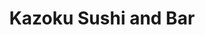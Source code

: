 ---
layout: place
title: "Kazoku Sushi and Bar"
permalink: /north-carolina/mt-airy/kazoku-sushi-and-bar.html
stateAbbr: NC
stateName: North Carolina
cityName: Mt Airy
place_id: ChIJrau7z6g9UogRGnnECdgowdI
photos:
  - name: >-
      places/ChIJrau7z6g9UogRGnnECdgowdI/photos/AeeoHcJxBABeHt2tiXjCjh1QIzha9Hgk3JOlLpSj3NX3kfUzZ9D_sfCqbLmzxhiMUIP9aATNO6zJrcArElVeuiTjdzZiLff86630oFTeruz9B9GVSm-LrMbbZ6V0Dt97efFeDukD8S2ZnXed8QHsYVnrHIWC2XzxfMfaF2F-NwOSpfrdkrzlIHs5N9dieXnGbpsBf4ONxo6KEFErWes7IRfmBQ0kuVM9I3Y_7tDIMW2CdNz54fNTN3ycyDBX8gzGcjfl1vXl-pk83ThbFxRGmN9uUPOB-ELjDD6Yxttlna-_UthaD12GTbxpOPoNHyxr0hjxVH0d8WS-VHoXmP_8BFHtrU8AtRv_WmCgT2IA9aNcdyuPNSD0lsMpkB3ZcjUXodldwMCccCy-8S1roBpYLni3_jiVfIaxhqMAyFMYF_G5a9DKpmYf
    widthPx: 4032
    heightPx: 3024
    authorAttributions:
      - displayName: Mike Nencetti
        uri: https://maps.google.com/maps/contrib/109493931289280014437
        photoUri: >-
          https://lh3.googleusercontent.com/a-/ALV-UjV7yIRqGv9cY3wzX-L-FnT-OZ1uW9BQo0SgzXNWOTVB4O2TXbA6zA=s100-p-k-no-mo
    flagContentUri: >-
      https://www.google.com/local/imagery/report/?cb_client=maps_api_places.places_api&image_key=!1e10!2sCIHM0ogKEICAgID3hafR2QE&hl=en-US
    googleMapsUri: >-
      https://www.google.com/maps/place//data=!3m4!1e2!3m2!1sCIHM0ogKEICAgID3hafR2QE!2e10!4m2!3m1!1s0x88523da8cfbbabad:0xd2c128d809c4791a
  - name: >-
      places/ChIJrau7z6g9UogRGnnECdgowdI/photos/AeeoHcLvnZWCk7taqZKHTKUfYqE_X4F5-h6yUfrC1o4SBhjicNL-C2fdkdsJ6pbmq6nS4y43Nj3Cg2fqxQwAKR-d66C9R2QlCxsGf7wFtk3N5iE3wa9y2lFi944Y6tGzG8YrVa2MAajL0bERqQyTDCPT8N9IaTzQmmUtAPtlQY7-OYbRFLzLgbgXwjUIwlgKOY0Y9lMUqEAO92m8cbNu95N0eyAYpbQfVGEdlFYs9pTO0aK10SDAk-_SxPj5iqhNULRj92PvnZ5RpAzW0fbfx-rAB6beMSe3ot-TJbFXAd0tgQhGYg
    widthPx: 1080
    heightPx: 1080
    authorAttributions:
      - displayName: Kazoku Sushi and Bar
        uri: https://maps.google.com/maps/contrib/109400202942297718688
        photoUri: >-
          https://lh3.googleusercontent.com/a-/ALV-UjWsZkH2EbSU39AiGwu8S2sfA0GeKPh7TP93xAUo4Ihf15-Bn3s=s100-p-k-no-mo
    flagContentUri: >-
      https://www.google.com/local/imagery/report/?cb_client=maps_api_places.places_api&image_key=!1e10!2sAF1QipPJ8ghgO02d3pQNUAWBlRR07w_RB7f7KS18lVZw&hl=en-US
    googleMapsUri: >-
      https://www.google.com/maps/place//data=!3m4!1e2!3m2!1sAF1QipPJ8ghgO02d3pQNUAWBlRR07w_RB7f7KS18lVZw!2e10!4m2!3m1!1s0x88523da8cfbbabad:0xd2c128d809c4791a
  - name: >-
      places/ChIJrau7z6g9UogRGnnECdgowdI/photos/AeeoHcJc1JKdBKzYxpnRJbanVvfK1uAX7NrObfFDO5wL5bSIlnaZ8rgxqPt3fIY_c6wHRPxoZz0sYAW2KHcHuYalJ1NKGkIDNAe9WVUJBHZDl45xiDRj76Z196PHek5df_EvWOQaCLsF9lzKpN5RMPAz7c32MfR1IpJs-vD5Oq3oAFwBCb2E8dnVcRoXVkNyp0ZswrFRT-UPaBx01FsbWeaWGkOKetX_jLazZUgRYlrnXnIfDxSmRLTPM94LiEzaCwiRjj6upiGbiAP1ttjRu1y4exScg4p2xMnlq6U3zYJ4Ss0frw
    widthPx: 2048
    heightPx: 1365
    authorAttributions:
      - displayName: Kazoku Sushi and Bar
        uri: https://maps.google.com/maps/contrib/109400202942297718688
        photoUri: >-
          https://lh3.googleusercontent.com/a-/ALV-UjWsZkH2EbSU39AiGwu8S2sfA0GeKPh7TP93xAUo4Ihf15-Bn3s=s100-p-k-no-mo
    flagContentUri: >-
      https://www.google.com/local/imagery/report/?cb_client=maps_api_places.places_api&image_key=!1e10!2sAF1QipNnXbOBahRfKfxtAAjbl4SEoi9oBzIAfeXjigNK&hl=en-US
    googleMapsUri: >-
      https://www.google.com/maps/place//data=!3m4!1e2!3m2!1sAF1QipNnXbOBahRfKfxtAAjbl4SEoi9oBzIAfeXjigNK!2e10!4m2!3m1!1s0x88523da8cfbbabad:0xd2c128d809c4791a
  - name: >-
      places/ChIJrau7z6g9UogRGnnECdgowdI/photos/AeeoHcLlClVNAsznMzzesCCrgjhHSV0gODqUvWnwgq09xggyP1WCtWBxo-oqQUcux6jtNkOjjboN_D1kWSieBrD0wJjbuTDRA-XxE_zbZqlCNNbJXfGZTTnQduqKp8gvN069DvRjl4VXZcRe_MKJLFFD0O1yyKMNbzFRwSyMNU2hP9oGZdnxY1DlqEcBE2TkwSlxjeHqp9XKp4344y5wrodTDw1j6QMwgtQi81-AA1E0vRTkZCazzwy6JRuLQDQARVJlH9NxamuuGFUbK76WhrdAzKjApJTBX2EujfxmXywiNwFkOA
    widthPx: 2048
    heightPx: 1365
    authorAttributions:
      - displayName: Kazoku Sushi and Bar
        uri: https://maps.google.com/maps/contrib/109400202942297718688
        photoUri: >-
          https://lh3.googleusercontent.com/a-/ALV-UjWsZkH2EbSU39AiGwu8S2sfA0GeKPh7TP93xAUo4Ihf15-Bn3s=s100-p-k-no-mo
    flagContentUri: >-
      https://www.google.com/local/imagery/report/?cb_client=maps_api_places.places_api&image_key=!1e10!2sAF1QipNrrjkwBK-c3MP90Vl_n6idlKR8CVgyhvxKHJVg&hl=en-US
    googleMapsUri: >-
      https://www.google.com/maps/place//data=!3m4!1e2!3m2!1sAF1QipNrrjkwBK-c3MP90Vl_n6idlKR8CVgyhvxKHJVg!2e10!4m2!3m1!1s0x88523da8cfbbabad:0xd2c128d809c4791a
  - name: >-
      places/ChIJrau7z6g9UogRGnnECdgowdI/photos/AeeoHcIUSRJR9CBJXfssFyr8_7p5FgglPZql_rbgjDbKGP42fXooLjVLcByAulsZN8cy8FGSAE9GNzLQ4PooZ-zItBWXbTl3Ez_L9Z6B3tdrBy0h6xMTuUVqoTL2Timav_GPhx_OCpqX0eqwjvp12AcSjaS1xJXbicDj-vOmVn7yqvoE5zpkAlV3yXZwRWZwdy98Ep5TczIWalElNSOuhdQm1pcOAbO0NQx5EKwEDub9ywovVIbno_6OCHJVHxgNIMs3E0lxrdRNfr7_9-U2bUSyX7RjsLq-wdHDo1tFPnkwhlU5tQ
    widthPx: 2048
    heightPx: 1365
    authorAttributions:
      - displayName: Kazoku Sushi and Bar
        uri: https://maps.google.com/maps/contrib/109400202942297718688
        photoUri: >-
          https://lh3.googleusercontent.com/a-/ALV-UjWsZkH2EbSU39AiGwu8S2sfA0GeKPh7TP93xAUo4Ihf15-Bn3s=s100-p-k-no-mo
    flagContentUri: >-
      https://www.google.com/local/imagery/report/?cb_client=maps_api_places.places_api&image_key=!1e10!2sAF1QipNEVMX-kL5ITCYqRM6AFsrNvG3tbfyibpcWWdtR&hl=en-US
    googleMapsUri: >-
      https://www.google.com/maps/place//data=!3m4!1e2!3m2!1sAF1QipNEVMX-kL5ITCYqRM6AFsrNvG3tbfyibpcWWdtR!2e10!4m2!3m1!1s0x88523da8cfbbabad:0xd2c128d809c4791a
  - name: >-
      places/ChIJrau7z6g9UogRGnnECdgowdI/photos/AeeoHcLMY5HJdC-fstRxcS9w7vEouygUuZBNkTRt4RPF3Kb55m9TuoxmXLfpv61I951sI83lkZtRSIapdrvSrJ9kb5qu6AN73e4WpCOGtG-RedKG0KKHcS3exn0uWLSDl3RLanDkiV-jMCl9CcGy981wpIlU9V3X7C5J5np8QxQwDTR-l1mCMYiG4wfLV17vIcne5NsSob5L3Bm28qa1fDpXVSFuaxrVM7DHCqjln4-7SGZID2CMvGz0h5PVfrgOi6S1mWsq_No5uU9TyzrkuugURmkh8p8csWjBKX3BFrccM4frxCpy8WFYmxPuaazRGUu4DTJ6EvY5TLUkPTXIEYi0UhgCY9Uz3toT2vgHGulV-6gzkUZU85r-4uV2_Ayo1a0yvFE67g_BufDjBGqe3lW2C0PxLbpLDZJjCxA9k0OstMQ4Yg
    widthPx: 4000
    heightPx: 3000
    authorAttributions:
      - displayName: chaplain jessup
        uri: https://maps.google.com/maps/contrib/108074193582431914199
        photoUri: >-
          https://lh3.googleusercontent.com/a-/ALV-UjV1DJT_FdSnEE81H7Tcq4DHizesiRkbGRcAjZO_2BEJMF3Gx6EJ6Q=s100-p-k-no-mo
    flagContentUri: >-
      https://www.google.com/local/imagery/report/?cb_client=maps_api_places.places_api&image_key=!1e10!2sCIHM0ogKEICAgICb6MWGQw&hl=en-US
    googleMapsUri: >-
      https://www.google.com/maps/place//data=!3m4!1e2!3m2!1sCIHM0ogKEICAgICb6MWGQw!2e10!4m2!3m1!1s0x88523da8cfbbabad:0xd2c128d809c4791a
  - name: >-
      places/ChIJrau7z6g9UogRGnnECdgowdI/photos/AeeoHcLMu5LqCQjJHiuv7z822abtpnmgLIvI9GxsdMwf_xq719CRW8omN0ysi5uU8ApZUDAJ_Ma9QErK2qvumBg5KxNgTYsdS1in5Oa5p06P-u5DnMdi-nFWtBtFv7AL04LVqBHzWxM3T91tOnvoofI_imMPMRq-qomLeIGIfwdQa0DZGiSr26jwopD5e9mp2Nbt9TydDuSr6OknXp5Hy-pD1z3IOby2LNx-4DvFLEqWl8uLG4aUlaqYfpbesnpjs9YNdZkONwdL3zjCrX2jlWNa8SRM9kIPCNxNXf3gfwfLf_6jtx4efI4aq4g-i-VCetL2CgbWr7H9tErvwFKXWiFyHtgIs7gzY9KvRi6yWeiZDYf8JrOO4RswJK9z7sFdBc4HTcmj0JRKVzcE73x-ofN-kdzezo7H65phD3lUdoVWdJOaxQ
    widthPx: 4000
    heightPx: 3000
    authorAttributions:
      - displayName: Aang
        uri: https://maps.google.com/maps/contrib/104410484554594805155
        photoUri: >-
          https://lh3.googleusercontent.com/a-/ALV-UjV9hE_tMxaXu6q2YPhKWccEAVlQlLtytfsN_Ky3jiMxzvdVpoxv=s100-p-k-no-mo
    flagContentUri: >-
      https://www.google.com/local/imagery/report/?cb_client=maps_api_places.places_api&image_key=!1e10!2sCIHM0ogKEICAgID6-or2HA&hl=en-US
    googleMapsUri: >-
      https://www.google.com/maps/place//data=!3m4!1e2!3m2!1sCIHM0ogKEICAgID6-or2HA!2e10!4m2!3m1!1s0x88523da8cfbbabad:0xd2c128d809c4791a
  - name: >-
      places/ChIJrau7z6g9UogRGnnECdgowdI/photos/AeeoHcIGuN1vz0-X3dQupqrMjWURezFaxV7Y1qSh8UTa1aQvGKRITvpgL5Nn0wdxz-n6I2h-mKQOye6LW-K-wNifpoLGPPH2lYbQ6Q3Uz7fys1z3deYiRG6ZlqKKe2huoUwTq93I2tc7HO2mI8jJumxAP8V884rUDfQKSi-hRIgm3I4rb0pJ4qlNj2seOTDSqlvhNBVbA3zScWg9idgGKHCDdGo7K2bdYHUdF8yUJrtPqsQuChX6INiUApq-YpebNbCsWh5o2C9Pv3MFf7j6gG8sNQJa3FiCkq7QBBQhjXPbB2j22A
    widthPx: 2048
    heightPx: 1365
    authorAttributions:
      - displayName: Kazoku Sushi and Bar
        uri: https://maps.google.com/maps/contrib/109400202942297718688
        photoUri: >-
          https://lh3.googleusercontent.com/a-/ALV-UjWsZkH2EbSU39AiGwu8S2sfA0GeKPh7TP93xAUo4Ihf15-Bn3s=s100-p-k-no-mo
    flagContentUri: >-
      https://www.google.com/local/imagery/report/?cb_client=maps_api_places.places_api&image_key=!1e10!2sAF1QipNs-0La8SquiHKetTVkgY2iVOEv7wSx8r5mAHgA&hl=en-US
    googleMapsUri: >-
      https://www.google.com/maps/place//data=!3m4!1e2!3m2!1sAF1QipNs-0La8SquiHKetTVkgY2iVOEv7wSx8r5mAHgA!2e10!4m2!3m1!1s0x88523da8cfbbabad:0xd2c128d809c4791a
  - name: >-
      places/ChIJrau7z6g9UogRGnnECdgowdI/photos/AeeoHcI2u9-sN8nO2mVa4nBbIBMTaT1ly3j8Yd_Hhtpsuqf0meGw0s0jhuh5ZPEgxSWnQXu7rLREejaNGoMu4lJe7ZFwEhK0qyHWeKne1WuRu8YtyV7zcZfVYs0tArVNFQOZeebC_kL9vW2KF11CHwe2xJYTircqAsrZ9PlinZzhB-I9E7xC1Zi77Ylf93LoSn8Zj0icp13iiEBXuLaw5f_3_BdV8B6eKtxdl2qM3i9uQtY03YbQPTN1taYtSpu_h3IAV2ReWtVMwn5l-lLapW2IzVOLnXljYAa0O135R_0wkfrucQ
    widthPx: 4204
    heightPx: 3805
    authorAttributions:
      - displayName: Kazoku Sushi and Bar
        uri: https://maps.google.com/maps/contrib/109400202942297718688
        photoUri: >-
          https://lh3.googleusercontent.com/a-/ALV-UjWsZkH2EbSU39AiGwu8S2sfA0GeKPh7TP93xAUo4Ihf15-Bn3s=s100-p-k-no-mo
    flagContentUri: >-
      https://www.google.com/local/imagery/report/?cb_client=maps_api_places.places_api&image_key=!1e10!2sAF1QipNEnN9iB4XcVqUVTf4gP7jj68gwCiqIk1nTYeH7&hl=en-US
    googleMapsUri: >-
      https://www.google.com/maps/place//data=!3m4!1e2!3m2!1sAF1QipNEnN9iB4XcVqUVTf4gP7jj68gwCiqIk1nTYeH7!2e10!4m2!3m1!1s0x88523da8cfbbabad:0xd2c128d809c4791a
  - name: >-
      places/ChIJrau7z6g9UogRGnnECdgowdI/photos/AeeoHcI4GPdrpdskSJt4x8uv_sFC27h2VKObgNY0n0NfDLigAVdMAQK-arhaPipLpdiF_LrrE5fzGt_qEW4DcK2HKeV7r5cfUIJg_k9LpvP-i5qs3bJh-Z3eDFCz607XuWA5aVGR4h02kU73lA3dFKjvx9ceKH4arqi2LbIDdWYzpmj_OMLVZBSBNOIopRPVJ-Ms7TT2isCKRZqQKe-qUqS1L2YGTjJffb_u4jGbCnPAo_ieOi16S6lx_LbS-CQ9xyZNRnr3uh-8ubqw3Vymw1C0mSoCeiIGwvGsVfjDqemiAv3ko4wNANP_TU3DiEeuDp45UuNSaMBlgGVf0TnBxoIK3WBhxaGOuu1Sqryx7VpIbCbumt74vQ5Nchkfc6qHW0PFSsue6w8SBkzIZ0K8_j-4JRcQ-yZckNpJwrKY4HT3egc
    widthPx: 4663
    heightPx: 3232
    authorAttributions:
      - displayName: Mike Nencetti
        uri: https://maps.google.com/maps/contrib/109493931289280014437
        photoUri: >-
          https://lh3.googleusercontent.com/a-/ALV-UjV7yIRqGv9cY3wzX-L-FnT-OZ1uW9BQo0SgzXNWOTVB4O2TXbA6zA=s100-p-k-no-mo
    flagContentUri: >-
      https://www.google.com/local/imagery/report/?cb_client=maps_api_places.places_api&image_key=!1e10!2sCIHM0ogKEICAgID3hafROQ&hl=en-US
    googleMapsUri: >-
      https://www.google.com/maps/place//data=!3m4!1e2!3m2!1sCIHM0ogKEICAgID3hafROQ!2e10!4m2!3m1!1s0x88523da8cfbbabad:0xd2c128d809c4791a
address: 121 Franklin St, Mt Airy, NC 27030, USA
street: 121 Franklin St
city: Mt Airy
state: NC
zip: '27030'
country: USA
neighborhood: null
latitude: '36.500402'
longitude: '-80.608149'
accessibility_options:
  wheelchairAccessibleParking: true
  wheelchairAccessibleEntrance: true
  wheelchairAccessibleRestroom: true
  wheelchairAccessibleSeating: true
business_status: OPERATIONAL
name: Kazoku Sushi and Bar
google_maps_links:
  directionsUri: >-
    https://www.google.com/maps/dir//''/data=!4m7!4m6!1m1!4e2!1m2!1m1!1s0x88523da8cfbbabad:0xd2c128d809c4791a!3e0
  placeUri: https://maps.google.com/?cid=15186464326811941146
  writeAReviewUri: >-
    https://www.google.com/maps/place//data=!4m3!3m2!1s0x88523da8cfbbabad:0xd2c128d809c4791a!12e1
  reviewsUri: >-
    https://www.google.com/maps/place//data=!4m4!3m3!1s0x88523da8cfbbabad:0xd2c128d809c4791a!9m1!1b1
  photosUri: >-
    https://www.google.com/maps/place//data=!4m3!3m2!1s0x88523da8cfbbabad:0xd2c128d809c4791a!10e5
primary_type: Sushi Restaurant
opening_hours:
  regular: null
  current: null
secondary_opening_hours:
  regular:
    weekdayDescriptions: null
    type: null
  current:
    weekdayDescriptions: null
    type: null
phone: (336) 648-8700
price_level: null
price_range: $10 &ndash; $20
rating: '4.5'
rating_count: 384
website: https://linktr.ee/kazokuMA
description: null
reviews:
  - name: >-
      places/ChIJrau7z6g9UogRGnnECdgowdI/reviews/ChdDSUhNMG9nS0VJQ0FnSUQzdlpHVTBBRRAB
    relativePublishTimeDescription: 4 months ago
    rating: 5
    text:
      text: >-
        Cute little Japanese restaurant near Mt Airy downtown. Huge selection of
        rolls and sushi, hibachi. Full bar with cocktails, beer, wine and sake.
        Portions are good for the price. We did sharable appetizers and it was
        plenty of food for us. Josie, was very friendly and gave great
        recommendations for food and other things to do in the area. The decor
        was beautiful, I love all the art and kimonos.
      languageCode: en
    originalText:
      text: >-
        Cute little Japanese restaurant near Mt Airy downtown. Huge selection of
        rolls and sushi, hibachi. Full bar with cocktails, beer, wine and sake.
        Portions are good for the price. We did sharable appetizers and it was
        plenty of food for us. Josie, was very friendly and gave great
        recommendations for food and other things to do in the area. The decor
        was beautiful, I love all the art and kimonos.
      languageCode: en
    authorAttribution:
      displayName: Jo Covington Nencetti
      uri: https://www.google.com/maps/contrib/108531404472156550398/reviews
      photoUri: >-
        https://lh3.googleusercontent.com/a-/ALV-UjVRXaOcniCEHmkIVbBvXIK7xi9uo3o5AUauTuqvQiiIZgTflBXDyg=s128-c0x00000000-cc-rp-mo-ba6
    publishTime: '2024-11-18T02:36:04.092641Z'
    flagContentUri: >-
      https://www.google.com/local/review/rap/report?postId=ChdDSUhNMG9nS0VJQ0FnSUQzdlpHVTBBRRAB&d=17924085&t=1
    googleMapsUri: >-
      https://www.google.com/maps/reviews/data=!4m6!14m5!1m4!2m3!1sChdDSUhNMG9nS0VJQ0FnSUQzdlpHVTBBRRAB!2m1!1s0x88523da8cfbbabad:0xd2c128d809c4791a
  - name: >-
      places/ChIJrau7z6g9UogRGnnECdgowdI/reviews/ChdDSUhNMG9nS0VJQ0FnSUQzaGFmUnFRRRAB
    relativePublishTimeDescription: 4 months ago
    rating: 5
    text:
      text: >-
        We sat at the cool bar.  They have 2. We got gyoza for an appetizer and
        we shared a bowl called Guaca-Poke.  Both very good.  Both shareable. 
        Josie was very friendly and helpful. We went early on a Saturday. Josie
        said it gets very busy.
      languageCode: en
    originalText:
      text: >-
        We sat at the cool bar.  They have 2. We got gyoza for an appetizer and
        we shared a bowl called Guaca-Poke.  Both very good.  Both shareable. 
        Josie was very friendly and helpful. We went early on a Saturday. Josie
        said it gets very busy.
      languageCode: en
    authorAttribution:
      displayName: Mike Nencetti
      uri: https://www.google.com/maps/contrib/109493931289280014437/reviews
      photoUri: >-
        https://lh3.googleusercontent.com/a-/ALV-UjV7yIRqGv9cY3wzX-L-FnT-OZ1uW9BQo0SgzXNWOTVB4O2TXbA6zA=s128-c0x00000000-cc-rp-mo-ba5
    publishTime: '2024-11-16T22:03:15.419652Z'
    flagContentUri: >-
      https://www.google.com/local/review/rap/report?postId=ChdDSUhNMG9nS0VJQ0FnSUQzaGFmUnFRRRAB&d=17924085&t=1
    googleMapsUri: >-
      https://www.google.com/maps/reviews/data=!4m6!14m5!1m4!2m3!1sChdDSUhNMG9nS0VJQ0FnSUQzaGFmUnFRRRAB!2m1!1s0x88523da8cfbbabad:0xd2c128d809c4791a
  - name: >-
      places/ChIJrau7z6g9UogRGnnECdgowdI/reviews/ChZDSUhNMG9nS0VJQ0FnTURBeWNueER3EAE
    relativePublishTimeDescription: 2 months ago
    rating: 5
    text:
      text: >-
        From a simple salad to the Sushi & Sashimi, fresh and delicious. From
        waitress to the chef at the bar, the service was great!
      languageCode: en
    originalText:
      text: >-
        From a simple salad to the Sushi & Sashimi, fresh and delicious. From
        waitress to the chef at the bar, the service was great!
      languageCode: en
    authorAttribution:
      displayName: C C
      uri: https://www.google.com/maps/contrib/113027410136387303726/reviews
      photoUri: >-
        https://lh3.googleusercontent.com/a/ACg8ocLKbGkmh6UpgqrMM7kJqZqLHSHZEQiE4GrBAMc8lKcpPaLD=s128-c0x00000000-cc-rp-mo-ba5
    publishTime: '2025-02-10T02:36:48.609410Z'
    flagContentUri: >-
      https://www.google.com/local/review/rap/report?postId=ChZDSUhNMG9nS0VJQ0FnTURBeWNueER3EAE&d=17924085&t=1
    googleMapsUri: >-
      https://www.google.com/maps/reviews/data=!4m6!14m5!1m4!2m3!1sChZDSUhNMG9nS0VJQ0FnTURBeWNueER3EAE!2m1!1s0x88523da8cfbbabad:0xd2c128d809c4791a
  - name: >-
      places/ChIJrau7z6g9UogRGnnECdgowdI/reviews/ChZDSUhNMG9nS0VJQ0FnSURYaThhUkZBEAE
    relativePublishTimeDescription: 5 months ago
    rating: 5
    text:
      text: >-
        I recently had the pleasure of dining at Kazoku Sushi and Bar, and I can
        confidently say it was an exceptional experience from start to finish!
        The food was absolutely delicious, with fresh and flavorful sushi that
        left me wanting more. What made the evening even more memorable was our
        server, Traci George.


        Traci is hands down the best server I've ever encountered. Her warm and
        inviting personality, combined with her high energy, made our visit
        truly enjoyable. She was attentive without being intrusive, and her
        recommendations were spot on!


        If you're looking for a fantastic dining experience with amazing food
        and top-notch service, Kazoku Sushi and Bar is the place to go. Thank
        you, Traci, for making our night so special!
      languageCode: en
    originalText:
      text: >-
        I recently had the pleasure of dining at Kazoku Sushi and Bar, and I can
        confidently say it was an exceptional experience from start to finish!
        The food was absolutely delicious, with fresh and flavorful sushi that
        left me wanting more. What made the evening even more memorable was our
        server, Traci George.


        Traci is hands down the best server I've ever encountered. Her warm and
        inviting personality, combined with her high energy, made our visit
        truly enjoyable. She was attentive without being intrusive, and her
        recommendations were spot on!


        If you're looking for a fantastic dining experience with amazing food
        and top-notch service, Kazoku Sushi and Bar is the place to go. Thank
        you, Traci, for making our night so special!
      languageCode: en
    authorAttribution:
      displayName: Chad Hutchens
      uri: https://www.google.com/maps/contrib/115708375009377528339/reviews
      photoUri: >-
        https://lh3.googleusercontent.com/a/ACg8ocICvKipUoHdzA6mj6kQNwZfTVFSai9ucVeq7yhzVkP6wwT4cg=s128-c0x00000000-cc-rp-mo
    publishTime: '2024-10-31T02:44:55.035074Z'
    flagContentUri: >-
      https://www.google.com/local/review/rap/report?postId=ChZDSUhNMG9nS0VJQ0FnSURYaThhUkZBEAE&d=17924085&t=1
    googleMapsUri: >-
      https://www.google.com/maps/reviews/data=!4m6!14m5!1m4!2m3!1sChZDSUhNMG9nS0VJQ0FnSURYaThhUkZBEAE!2m1!1s0x88523da8cfbbabad:0xd2c128d809c4791a
  - name: >-
      places/ChIJrau7z6g9UogRGnnECdgowdI/reviews/ChdDSUhNMG9nS0VJQ0FnSUN2a1pYYy1RRRAB
    relativePublishTimeDescription: 4 months ago
    rating: 5
    text:
      text: >-
        Sushi is not the norm in our town, but Kazoku always delivers! They have
        extremely fresh fish and some very unique combinations of flavors. I can
        say the Thirsty Souls roll is one of my personal favorites! My wife
        enjoys the hibachi and the kiddos enjoy being introduced to the sushi
        life! Easy atmosphere and fun bar.
      languageCode: en
    originalText:
      text: >-
        Sushi is not the norm in our town, but Kazoku always delivers! They have
        extremely fresh fish and some very unique combinations of flavors. I can
        say the Thirsty Souls roll is one of my personal favorites! My wife
        enjoys the hibachi and the kiddos enjoy being introduced to the sushi
        life! Easy atmosphere and fun bar.
      languageCode: en
    authorAttribution:
      displayName: Michael Barnes
      uri: https://www.google.com/maps/contrib/103757756025114760133/reviews
      photoUri: >-
        https://lh3.googleusercontent.com/a-/ALV-UjUSp-0LjeCa4QJNHXfQKq1z-xIIZReb4OFNOge3t7Egewd6a6UB=s128-c0x00000000-cc-rp-mo-ba3
    publishTime: '2024-12-11T23:32:09.627384Z'
    flagContentUri: >-
      https://www.google.com/local/review/rap/report?postId=ChdDSUhNMG9nS0VJQ0FnSUN2a1pYYy1RRRAB&d=17924085&t=1
    googleMapsUri: >-
      https://www.google.com/maps/reviews/data=!4m6!14m5!1m4!2m3!1sChdDSUhNMG9nS0VJQ0FnSUN2a1pYYy1RRRAB!2m1!1s0x88523da8cfbbabad:0xd2c128d809c4791a
parking_options:
  freeParkingLot: true
  freeStreetParking: true
  valetParking: false
payment_options:
  acceptsCreditCards: true
  acceptsDebitCards: true
  acceptsCashOnly: false
  acceptsNfc: true
allow_dogs: null
curbside_pickup: null
delivery: true
dine_in: true
good_for_children: true
good_for_groups: true
good_for_sports: false
live_music: false
menu_for_children: false
outdoor_seating: false
reservable: true
restroom: true
serves_beer: true
serves_breakfast: false
serves_brunch: null
serves_cocktails: true
serves_coffee: true
serves_dinner: true
serves_dessert: true
serves_lunch: true
serves_vegetarian_food: true
serves_wine: true
takeout: true

---